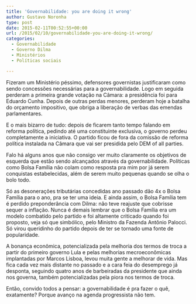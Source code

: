 ```yaml
---
title: 'Governabilidade: you are doing it wrong'
author: Gustavo Noronha
type: post
date: 2015-02-11T00:52:55+00:00
url: /2015/02/10/governabilidade-you-are-doing-it-wrong/
categories:
  - Governabilidade
  - Governo Dilma
  - Ministérios
  - Políticas sociais

---
```

Fizeram um Ministério péssimo, defensores governistas justificaram como sendo concessões necessárias para a governabilidade. Logo em seguida perderam a primeira grande votação na Câmara: a presidência foi para Eduardo Cunha. Depois de outras perdas menores, perderam hoje a batalha do orçamento impositivo, que obriga a liberação de verbas das emendas parlamentares.

E o mais bizarro de tudo: depois de ficarem tanto tempo falando em reforma política, pedindo até uma constituinte exclusiva, o governo perdeu completamente a iniciativa. O partido ficou de fora da comissão de reforma política instalada na Câmara que vai ser presidida pelo DEM of all parties.

Falo há alguns anos que não consigo ver muito claramente os objetivos de esquerda que estão sendo alcançados através da governabilidade. Políticas como Bolsa Família não colam como resposta pra mim por já serem conquistas estabelecidas, além de serem muito pequenas quando se olha o bolo todo.

Só as desonerações tributárias concedidas ano passado dão 4x o Bolsa Família para o ano, pra se ter uma ideia. E ainda assim, o Bolsa Família tem é perdido preponderância com Dilma: não teve reajuste que cobrisse sequer a inflação. Nunca é demais lembrar que o Bolsa Família era um modelo combatido pelo partido e foi altamente criticado quando foi proposto, veja só que simbólico, pelo Ministro da Fazenda Antônio Palocci. Só virou queridinho do partido depois de ter se tornado uma fonte de popularidade.

A bonança econômica, potencializada pela melhoria dos termos de troca a partir do primeiro governo Lula e pelas melhorias mecroeconômicas implantadas por Marcos Lisboa, levou muita gente a melhorar de vida. Mas fica cada vez mais distante no passado e a cara feia do desemprego já desponta, seguindo quatro anos de barbeiradas da presidente que ainda nos governa, também potencializadas pela piora nos termos de troca.

Então, convido todos a pensar: a governabilidade é pra fazer o quê, exatamente? Porque avanço na agenda progressista não tem.